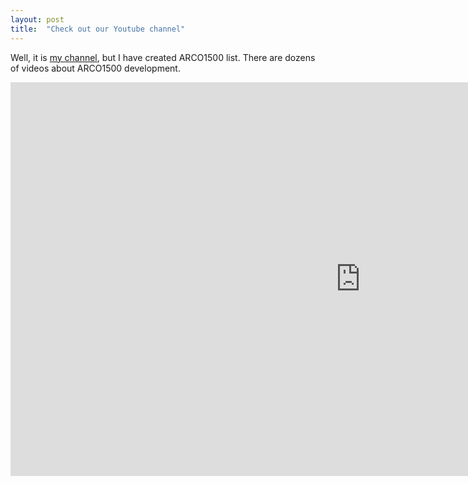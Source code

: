 ```yaml
---
layout: post
title:  "Check out our Youtube channel"
---
```


Well, it is [my channel](https://www.youtube.com/channel/UC7ztO7oZik3Vie3scA7E-aw?view_as=subscriber), but I have created ARCO1500 list. There are dozens of videos about ARCO1500 development.

<div class="iframe-container">
    <iframe width="1120" height="630" src="https://www.youtube.com/embed/videoseries?list=PLZWNQlcHslXWuSwxoAaJYrSB9fYc1FXUI" frameborder="0" allow="accelerometer; autoplay; encrypted-media; gyroscope; picture-in-picture" allowfullscreen></iframe>
</div>
